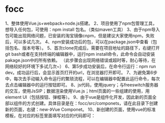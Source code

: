 # focc
1、整体使用Vue.js+webpack+node.js搭建。
2、项目使用了npm包管理工具，想导入任何包，可使用：npm install 包名。（类似maven工具）
3、由于npm导入包可能出现网络问题，已安装的淘宝镜像cnpm，但是建议大家使用npm，失败后，可以多试几次。
4、npm安装成功后的包，可以在package.json中查看（包括包名、版本号等）。
5、首次clone完成后，需要在项目地址的路径下，右键打开git bash或者在支持终端的编辑器中，运行npm install命令，此命令会自动安装pakage.json中的所有依赖。
（此步骤会出现网络错误或超时等，耐心等待，在网络较好的环境下多试几次~）
6、第5步成功安装后，在命令行运行：npm run dev。成功运行后，会显示首页打开的url，在浏览器打开即可。
7、为避免第6步中，每次去手动输入命令运行的繁琐流程，可以在编辑器中配置此运行命令，每次去点击编辑器中的运行按钮即可。
8、js代码，使用jquery；与freeswitch服务器的交互，使用JsSIP；数据渲染使用Vue.js；html页面的一些组建的使用，用element UI（包括按钮、弹框等）。
9、由于vue是组件化开发，因此新的页面全部以组件的方式创建。具体目录是在：focc/src/componets，请在此目录下创建新的页面，右键：new-》Vue Componet。
10、新创建的页面，使用vue的标准模板，在对应的标签里面填写对应的代码即可：
   <template/>标签中写html代码（html标准页面中的<body>标签内容；
   <script/>写js代码；
   <style/>写css代码；
11、html页面的<head>标签放在public/index.html中，是所有页面的公共头部。
12、已经创建了Login.vue登录注册页面，供大家参考。
13、若有需要用npm引入的其他库，需要在导入后，需要先在main.js中做相关的引入。
`123343`
`7777777`
